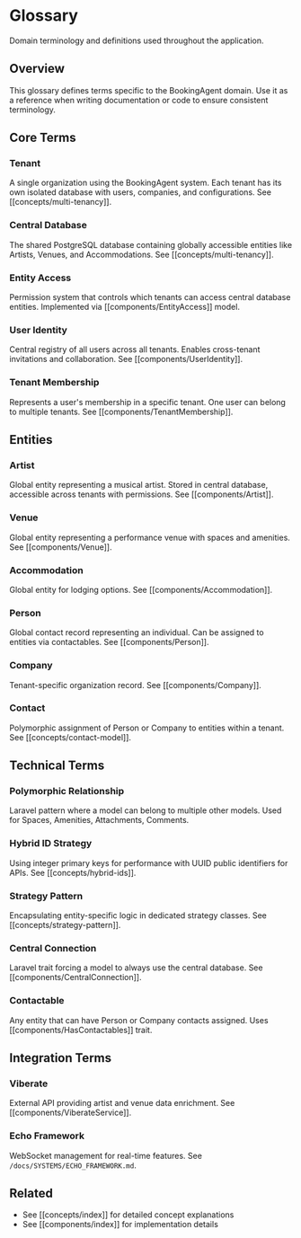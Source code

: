 # Glossary

Domain terminology and definitions used throughout the application.

## Overview

This glossary defines terms specific to the BookingAgent domain. Use it as a reference when writing documentation or code to ensure consistent terminology.

## Core Terms

### Tenant

A single organization using the BookingAgent system. Each tenant has its own isolated database with users, companies, and configurations. See [[concepts/multi-tenancy]].

### Central Database

The shared PostgreSQL database containing globally accessible entities like Artists, Venues, and Accommodations. See [[concepts/multi-tenancy]].

### Entity Access

Permission system that controls which tenants can access central database entities. Implemented via [[components/EntityAccess]] model.

### User Identity

Central registry of all users across all tenants. Enables cross-tenant invitations and collaboration. See [[components/UserIdentity]].

### Tenant Membership

Represents a user's membership in a specific tenant. One user can belong to multiple tenants. See [[components/TenantMembership]].

## Entities

### Artist

Global entity representing a musical artist. Stored in central database, accessible across tenants with permissions. See [[components/Artist]].

### Venue

Global entity representing a performance venue with spaces and amenities. See [[components/Venue]].

### Accommodation

Global entity for lodging options. See [[components/Accommodation]].

### Person

Global contact record representing an individual. Can be assigned to entities via contactables. See [[components/Person]].

### Company

Tenant-specific organization record. See [[components/Company]].

### Contact

Polymorphic assignment of Person or Company to entities within a tenant. See [[concepts/contact-model]].

## Technical Terms

### Polymorphic Relationship

Laravel pattern where a model can belong to multiple other models. Used for Spaces, Amenities, Attachments, Comments.

### Hybrid ID Strategy

Using integer primary keys for performance with UUID public identifiers for APIs. See [[concepts/hybrid-ids]].

### Strategy Pattern

Encapsulating entity-specific logic in dedicated strategy classes. See [[concepts/strategy-pattern]].

### Central Connection

Laravel trait forcing a model to always use the central database. See [[components/CentralConnection]].

### Contactable

Any entity that can have Person or Company contacts assigned. Uses [[components/HasContactables]] trait.

## Integration Terms

### Viberate

External API providing artist and venue data enrichment. See [[components/ViberateService]].

### Echo Framework

WebSocket management for real-time features. See `/docs/SYSTEMS/ECHO_FRAMEWORK.md`.

## Related

- See [[concepts/index]] for detailed concept explanations
- See [[components/index]] for implementation details
